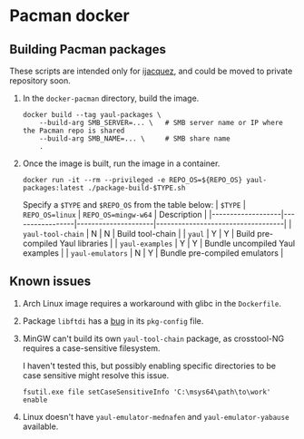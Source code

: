 Pacman docker
===

## Building Pacman packages

These scripts are intended only for [ijacquez](https://github.com/ijacquez), and
could be moved to private repository soon.

1. In the `docker-pacman` directory, build the image.

       docker build --tag yaul-packages \
           --build-arg SMB_SERVER=... \   # SMB server name or IP where the Pacman repo is shared
           --build-arg SMB_NAME=... \     # SMB share name
           .

2. Once the image is built, run the image in a container.

       docker run -it --rm --privileged -e REPO_OS=${REPO_OS} yaul-packages:latest ./package-build-$TYPE.sh

   Specify a `$TYPE` and `$REPO_OS` from the table below: 
   | `$TYPE`           | `REPO_OS=linux` | `REPO_OS=mingw-w64` | Description                       |
   |-------------------|-----------------|---------------------|-----------------------------------|
   | `yaul-tool-chain` | N               | N                   | Build tool-chain                  |
   | `yaul`            | Y               | Y                   | Build pre-compiled Yaul libraries |
   | `yaul-examples`   | Y               | Y                   | Bundle uncompiled Yaul examples   |
   | `yaul-emulators`  | N               | Y                   | Bundle pre-compiled emulators     |

## Known issues

1. Arch Linux image requires a workaround with glibc in the `Dockerfile`.

2. Package `libftdi` has a [bug](https://bugs.archlinux.org/task/69115) in its
   `pkg-config` file.

3. MinGW can't build its own `yaul-tool-chain` package, as crosstool-NG requires
   a case-sensitive filesystem.

   I haven't tested this, but possibly enabling specific directories to be case
   sensitive might resolve this issue.

       fsutil.exe file setCaseSensitiveInfo 'C:\msys64\path\to\work' enable

4. Linux doesn't have `yaul-emulator-mednafen` and `yaul-emulator-yabause`
   available.
